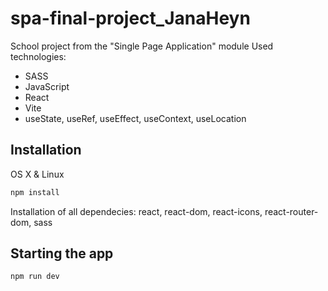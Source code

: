 # spa-final-project_JanaHeyn

School project from the "Single Page Application" module
Used technologies: 
- SASS
- JavaScript
- React
- Vite
- useState, useRef, useEffect, useContext, useLocation

## Installation

OS X & Linux

```sh
npm install
```
Installation of all dependecies:
react, react-dom, react-icons, react-router-dom, sass

## Starting the app

```sh
npm run dev
```
